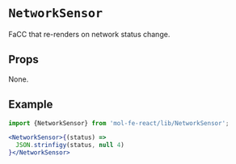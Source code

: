 # `NetworkSensor`

FaCC that re-renders on network status change.

## Props

None.

## Example

```jsx
import {NetworkSensor} from 'mol-fe-react/lib/NetworkSensor';

<NetworkSensor>{(status) =>
  JSON.strinfigy(status, null 4)
}</NetworkSensor>
```

